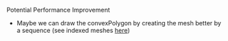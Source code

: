 Potential Performance Improvement

- Maybe we can draw the convexPolygon by creating the mesh better by a sequence
  (see indexed meshes [here](https://package.elm-lang.org/packages/ianmackenzie/elm-3d-scene/latest/Scene3d-Mesh)) 